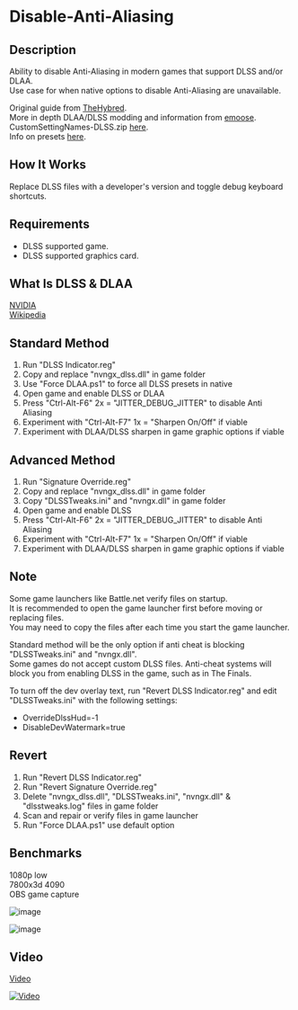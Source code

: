 # Disable-Anti-Aliasing

## Description
Ability to disable Anti-Aliasing in modern games that support DLSS and/or DLAA.<br>
Use case for when native options to disable Anti-Aliasing are unavailable.<br>

Original guide from [TheHybred](<https://www.reddit.com/r/MotionClarity/comments/1d206jv/disable_forced_antialiasing_with_dlss>).<br>
More in depth DLAA/DLSS modding and information from [emoose](<https://github.com/emoose/DLSSTweaks>).<br>
CustomSettingNames-DLSS.zip [here](<https://github.com/Orbmu2k/nvidiaProfileInspector/issues/156>).<br>
Info on presets [here](<https://developer.nvidia.com/blog/nvidia-dlss-updates-for-super-resolution-and-unreal-engine>).

## How It Works
Replace DLSS files with a developer's version and toggle debug keyboard shortcuts.

## Requirements
- DLSS supported game.<br>
- DLSS supported graphics card.

## What Is DLSS & DLAA
[NVIDIA](<https://developer.nvidia.com/rtx/streamline#:~:text=NVIDIA%20DLAA%20is%20an%20AI,higher%20levels%20of%20image%20quality.>)<br>
[Wikipedia](<https://en.wikipedia.org/wiki/Deep_learning_super_sampling>)

## Standard Method

1. Run "DLSS Indicator.reg"
2. Copy and replace "nvngx_dlss.dll" in game folder
3. Use "Force DLAA.ps1" to force all DLSS presets in native
4. Open game and enable DLSS or DLAA
5. Press "Ctrl-Alt-F6" 2x = "JITTER_DEBUG_JITTER" to disable Anti Aliasing
6. Experiment with "Ctrl-Alt-F7" 1x = "Sharpen On/Off" if viable
7. Experiment with DLAA/DLSS sharpen in game graphic options if viable

## Advanced Method

1. Run "Signature Override.reg"
2. Copy and replace "nvngx_dlss.dll" in game folder
3. Copy "DLSSTweaks.ini" and "nvngx.dll" in game folder
4. Open game and enable DLSS
5. Press "Ctrl-Alt-F6" 2x = "JITTER_DEBUG_JITTER" to disable Anti Aliasing
6. Experiment with "Ctrl-Alt-F7" 1x = "Sharpen On/Off" if viable
7. Experiment with DLAA/DLSS sharpen in game graphic options if viable

## Note
Some game launchers like Battle.net verify files on startup.<br>
It is recommended to open the game launcher first before moving or replacing files.<br>
You may need to copy the files after each time you start the game launcher.

Standard method will be the only option if anti cheat is blocking "DLSSTweaks.ini" and "nvngx.dll".<br>
Some games do not accept custom DLSS files. Anti-cheat systems will block you from enabling DLSS in the game, such as in The Finals.

To turn off the dev overlay text, run "Revert DLSS Indicator.reg" and edit "DLSSTweaks.ini" with the following settings:
- OverrideDlssHud=-1
- DisableDevWatermark=true

## Revert
1. Run "Revert DLSS Indicator.reg"
2. Run "Revert Signature Override.reg"
3. Delete "nvngx_dlss.dll", "DLSSTweaks.ini", "nvngx.dll" & "dlsstweaks.log" files in game folder
4. Scan and repair or verify files in game launcher
5. Run "Force DLAA.ps1" use default option

## Benchmarks
1080p low<br>
7800x3d 4090<br>
OBS game capture<br>

![image](https://github.com/fr33thytweaks/Disable-Anti-Aliasing/assets/168888348/044d2417-d410-49f2-a099-442c679efaf5)

![image](https://github.com/fr33thytweaks/Disable-Anti-Aliasing/assets/168888348/1906d52f-5149-4dcd-9e4c-42e0bf9c67b6)

## Video
[Video](<https://youtu.be/xxYU2BGDlpA>)

[![Video](https://img.youtube.com/vi/xxYU2BGDlpA/maxresdefault.jpg)]([https://www.youtube.com/watch?v=xxYU2BGDlpA](https://youtu.be/xxYU2BGDlpA))
